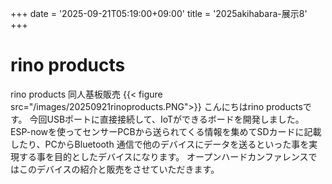 +++
date = '2025-09-21T05:19:00+09:00'
title = '2025akihabara-展示8'
+++
# rino products
rino products 同人基板販売
{{< figure src="/images/20250921rinoproducts.PNG">}}
こんにちはrino productsです。
今回USBポートに直接接続して、IoTができるボードを開発しました。
ESP-nowを使ってセンサーPCBから送られてくる情報を集めてSDカードに記載したり、PCからBluetooth 通信で他のデバイスにデータを送るといった事を実現する事を目的としたデバイスになります。
オープンハードカンファレンスではこのデバイスの紹介と販売をさせていただきます。
